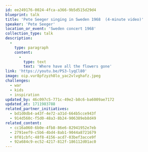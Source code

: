 ```yaml
---
id: ee249176-0024-4fca-a366-9b5d515d29d4
blueprint: talk
title: 'Pete Seeger singing in Sweden 1968  (4-minute video)'
speaker: 'Pete Seeger'
location_or_event: 'Sweden concert 1968'
collection_type: talk
description:
  -
    type: paragraph
    content:
      -
        type: text
        text: 'Where have all the flowers gone'
link: 'https://youtu.be/PS3-lyqCl80'
image: oip.vur8pfzyzh8lo_yac2vlvghafz.jpeg
challenges:
  - war
  - kids
  - inspiration
updated_by: 46c097c5-771c-49e2-b8c6-ba6009ae7172
updated_at: 1711983788
related_partner_initiatives:
  - bd1d0db4-a43f-4e72-a31d-664b5cce943f
  - 914d560c-f5d0-48a3-8b24-906389eb8d49
related_content:
  - cc16a060-6b0e-4fb8-86e6-82941952e7eb
  - 2791eef9-c5b6-4bd4-8ab1-9044a8721679
  - 8f01cbfc-48f8-4156-acd7-03bef3acce9f
  - 92a684c9-ec52-4217-812f-186112d01ac0
---
```

